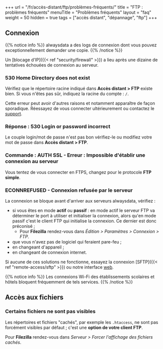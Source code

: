 +++
url = "/fr/accès-distant/ftp/problèmes-fréquents/"
title = "FTP : problèmes fréquents"
menuTitle = "Problèmes fréquents"
layout = "faq"
weight = 50
hidden = true
tags = ["accès distant", "dépannage", "ftp"]
+++

## Connexion

{{% notice info %}}
alwaysdata a des logs de connexion dont vous pouvez exceptionnellement demander une copie.
{{% /notice %}}

Un [blocage d'IP]({{< ref "security/firewall" >}}) a lieu après une dizaine de tentatives échouées de connexion au serveur.

### 530 Home Directory does not exist
Vérifiez que le répertoire racine indiqué dans **Accès distant > FTP** existe bien. Si vous n'êtes pas sûr, indiquez la racine du compte : `/`.

Cette erreur peut avoir d'autres raisons et notamment apparaître de façon sporadique. Réessayez de vous connecter ultérieurement ou contactez le [support](https://admin.alwaysdata.com/support/add).

### Réponse : 530 Login or password incorrect
Le couple login/mot de passe n'est pas bon vérifiez-le ou modifiez votre mot de passe dans **Accès distant > FTP**.

### Commande : AUTH SSL - Erreur : Impossible d'établir une connexion au serveur
Vous tentez de vous connecter en FTPS, changez pour le protocole **FTP simple**.

### ECONNREFUSED - Connexion refusée par le serveur
La connexion se bloque avant d'arriver aux serveurs alwaysdata, vérifiez :

- si vous êtes en mode **actif** ou **passif** : en mode actif le serveur FTP va déterminer le port à utiliser et initialiser la connexion, alors qu'en mode passif c'est le client FTP qui initialise la connexion. Ce dernier est donc préconisé ;
    - Pour **Filezilla** rendez-vous dans _Édition > Paramètres > Connexion > FTP_.
- que vous n'avez pas de logiciel qui feraient pare-feu ;
- en changeant d'appareil ;
- en changeant de connexion internet.

Si aucune de ces solutions ne fonctionne, essayez la connexion [SFTP]({{< ref "remote-access/sftp" >}}) ou notre interface [web](https://net2ftp.alwaysdata.com).

{{% notice info %}}
Les connexions Wi-Fi des établissements scolaires et hôtels bloquent fréquemment de tels services.
{{% /notice %}}

## Accès aux fichiers
### Certains fichiers ne sont pas visibles
Les répertoires et fichiers "cachés", par exemple les `.htaccess`, ne sont pas forcément visibles par défaut ; c'est une **option de votre client FTP**.

Pour **Filezilla** rendez-vous dans _Serveur > Forcer l'affichage des fichiers cachés_.

